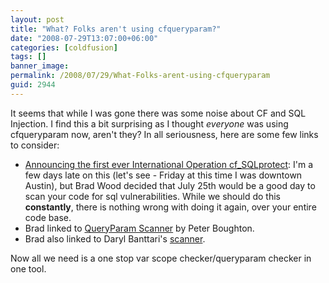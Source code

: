 ```yaml
---
layout: post
title: "What? Folks aren't using cfqueryparam?"
date: "2008-07-29T13:07:00+06:00"
categories: [coldfusion]
tags: []
banner_image: 
permalink: /2008/07/29/What-Folks-arent-using-cfqueryparam
guid: 2944
---
```


It seems that while I was gone there was some noise about CF and SQL Injection. I find this a bit surprising as I thought <i>everyone</i> was using cfqueryparam now, aren't they? In all seriousness, here are some few links to consider:

<ul>
<li><a href="http://www.codersrevolution.com/index.cfm/2008/7/24/Announcing-the-first-ever-International-Operation-cfSQLprotect">Announcing the first ever International Operation cf_SQLprotect</a>: I'm a few days late on this (let's see - Friday at this time I was downtown Austin), but Brad Wood decided that July 25th would be a good day to scan your code for sql vulnerabilities. While we should do this <b>constantly</b>, there is nothing wrong with doing it again, over your entire code base.
<li>Brad linked to <a href="http://qpscanner.riaforge.org/">QueryParam Scanner</a> by Peter Boughton.
<li>Brad also linked to Daryl Banttari's <a href="http://www.webapper.net/index.cfm/2008/7/22/ColdFusion-SQL-Injection">scanner</a>.
</ul>

Now all we need is a one stop var scope checker/queryparam checker in one tool.